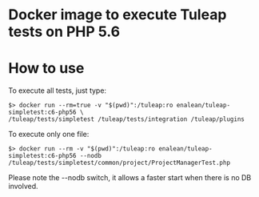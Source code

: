 Docker image to execute Tuleap tests on PHP 5.6
===============================================

How to use
==========

To execute all tests, just type:

    $> docker run --rm=true -v "$(pwd)":/tuleap:ro enalean/tuleap-simpletest:c6-php56 \
    /tuleap/tests/simpletest /tuleap/tests/integration /tuleap/plugins

To execute only one file:

    $> docker run --rm -v "$(pwd)":/tuleap:ro enalean/tuleap-simpletest:c6-php56 --nodb /tuleap/tests/simpletest/common/project/ProjectManagerTest.php

Please note the --nodb switch, it allows a faster start when there is no DB involved.
